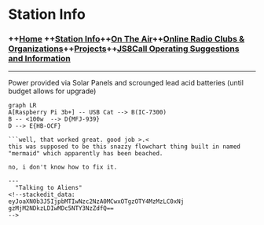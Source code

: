 

# Station Info

### ++[Home](home.md) ++[Station Info](station.md)++[On The Air](ontheair.md)++[Online Radio Clubs & Organizations](clubs.md)++[Projects](projects.md)++[JS8Call Operating Suggestions and Information](js8help.md)
---
Power provided via Solar Panels and scrounged lead acid batteries 
(until budget allows for upgrade)

```mermaid
graph LR
A[Raspberry Pi 3b+] -- USB Cat --> B(IC-7300)
B -- <100w  --> D{MFJ-939}
D --> E{HB-OCF}

```well, that worked great. good job >.< 
this was supposed to be this snazzy flowchart thing built in named "mermaid" which apparently has been beached. 

no, i don't know how to fix it. 

---
  "Talking to Aliens" 
<!--stackedit_data:
eyJoaXN0b3J5IjpbMTIwNzc2NzA0MCwxOTgzOTY4MzMzLC0xNj
gzMjM2NDkzLDIwMDc5NTY3NzZdfQ==
-->